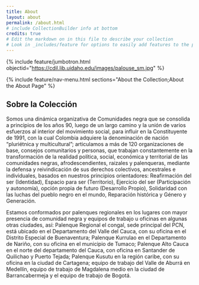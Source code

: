 ```yaml
---
title: About
layout: about
permalink: /about.html
# include CollectionBuilder info at bottom
credits: true
# Edit the markdown on in this file to describe your collection
# Look in _includes/feature for options to easily add features to the page
---
```


{% include feature/jumbotron.html objectid="https://cdil.lib.uidaho.edu/images/palouse_sm.jpg" %}

{% include feature/nav-menu.html sections="About the Collection;About the About Page" %}

## Sobre la Colección

Somos una dinámica organizativa de Comunidades negra que se consolida a principios de los años 90, luego de un largo camino y la unión de varios esfuerzos al interior del movimiento social, para influir en la Constituyente de 1991, con la cual Colombia adquiere la denominación de nación “pluriétnica y multicultural”; articulamos a más de 120 organizaciones de base, consejos comunitarios y personas, que trabajan constantemente en la transformación de la realidad política, social, económica y territorial de las comunidades negras, afrodescendientes, raizales y palenqueras, mediante la defensa y reivindicación de sus derechos colectivos, ancestrales e individuales, basados en nuestros principios orientadores: Reafirmación del ser (Identidad), Espacio para ser (Territorio), Ejercicio del ser (Participación y autonomía), opción propia de futuro (Desarrollo Propio), Solidaridad con las luchas del pueblo negro en el mundo, Reparación histórica y Género y Generación.

Estamos conformados por palenques regionales en los lugares con mayor presencia de comunidad negra y equipos de trabajo u oficinas en algunas otras ciudades, así: Palenque Regional el congal, sede principal del PCN, está ubicado en el Departamento del Valle del Cauca, con su oficina en el Distrito Especial de Buenaventura; Palenque Kurrulao en el Departamento de Nariño, con su oficina en el municipio de Tumaco; Palenque Alto Cauca en el norte del departamento del Cauca, con oficina en Santander de Quilichao y Puerto Tejada; Palenque Kusutu en la región caribe, con su oficina en la ciudad de Cartagena; equipo de trabajo del Valle de Aburrá en Medellín, equipo de trabajo de Magdalena medio en la ciudad de Barrancabermeja y el equipo de trabajo de Bogotá.


 




